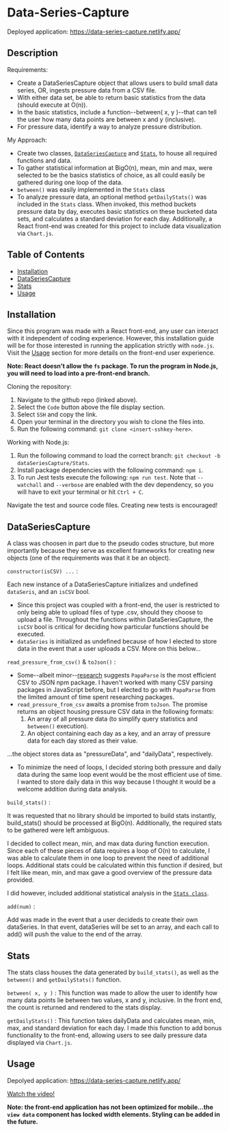 # Data-Series-Capture

Deployed application: https://data-series-capture.netlify.app/

## Description
Requirements: 
- Create a DataSeriesCapture object that allows users to build small data series, OR, ingests pressure data from a CSV file.
- With either data set, be able to return basic statistics from the data (should execute at O(n)).
- In the basic statistics, include a function--between( x, y )--that can tell the user how many data points are between x and y (inclusive).
- For pressure data, identify a way to analyze pressure distribution.

My Approach:
- Create two classes, [`DataSeriesCapture`](dataseriescapture) and [`Stats`](stats), to house all required functions and data.
- To gather statistical information at BigO(n), mean, min and max, were selected to be the basics statistics of choice, as all could easily be gathered during one loop of the data.
- `between()` was easily implemented in the `Stats` class
- To analyze pressure data, an optional method `getDailyStats()` was included in the `Stats` class. When invoked, this method buckets pressure data by day, executes basic statistics on these bucketed data sets, and calculates a standard deviation for each day. Additionally, a React front-end was created for this project to include data visualization via `Chart.js`.

## Table of Contents
- [Installation](#installation)
- [DataSeriesCapture](#dataseriescapture)
- [Stats](#stats)
- [Usage](#usage)

## Installation
Since this program was made with a React front-end, any user can interact with it independent of coding experience. However, this installation guide will be for those interested in running the application strictly with `node.js`. Visit the [Usage](#usage) section for more details on the front-end user experience.

**Note: React doesn't allow the `fs` package. To run the program in Node.js, you will need to load into a pre-front-end branch.**

Cloning the repository:
1. Navigate to the github repo (linked above).
2. Select the `Code` button above the file display section.
3. Select `SSH` and copy the link.
4. Open your terminal in the directory you wish to clone the files into.
5. Run the following command: `git clone <insert-sshkey-here>`.

Working with Node.js:
1. Run the following command to load the correct branch: `git checkout -b dataSeriesCapture/Stats`.
2. Install package dependencies with the following command: `npm i`.
3. To run Jest tests execute the following: `npm run test`. Note that `--watchall` and `--verbose` are enabled with the dev dependency, so you will have to exit your terminal or hit `Ctrl + C`.

Navigate the test and source code files. Creating new tests is encouraged!

## DataSeriesCapture
A class was choosen in part due to the pseudo codes structure, but more importantly because they serve as excellent frameworks for creating new objects (one of the requirements was that it be an object).

`constructor(isCSV) ...` :

Each new instance of a DataSeriesCapture initializes and undefined `dataSeris`, and an `isCSV` bool. 
- Since this project was coupled with a front-end, the user is restricted to only being able to upload files of type .csv, should they choose to upload a file. Throughout the functions within DataSeriesCapture, the `isCSV` bool is critical for deciding how particular functions should be executed.
- `dataSeries` is initialized as undefined because of how I elected to store data in the event that a user uploads a CSV. More on this below...

`read_pressure_from_csv()` & `toJson()` :
- Some--albeit minor--[research](https://leanylabs.com/blog/js-csv-parsers-benchmarks/) suggests `PapaParse` is the most efficient CSV to JSON npm package. I haven't worked with many CSV parsing packages in JavaScript before, but I elected to go with `PapaParse` from the limited amount of time spent researching packages.
- `read_pressure_from_csv` awaits a promise from `toJson`. The promise returns an object housing pressure CSV data in the following formats:
    1. An array of all pressure data (to simplify query statistics and `between()` execution).
    2. An object containing each day as a key, and an array of pressure data for each day stored as their value.

...the object stores data as "pressureData", and "dailyData", respectively.
- To minimize the need of loops, I decided storing both pressure and daily data during the same loop event would be the most efficient use of time. I wanted to store daily data in this way because I thought it would be a welcome addition during data analysis.

`build_stats()` :

It was requested that no library should be imported to build stats instantly, build_stats() should be processed at BigO(n). Additionally, the required stats to be gathered were left ambiguous.

I decided to collect mean, min, and max data during function execution. Since each of these pieces of data requires a loop of O(n) to calculate, I was able to calculate them in one loop to prevent the need of additional loops. Additional stats could be calculated within this function if desired, but I felt like mean, min, and max gave a good overview of the pressure data provided.

I did however, included additional statistical analysis in the [`Stats class`](#stats).

`add(num)` :

Add was made in the event that a user decideds to create their own dataSeries. In that event, dataSeries will be set to an array, and each call to add() will push the value to the end of the array.

## Stats
The stats class houses the data generated by `build_stats()`, as well as the `between()` and `getDailyStats()` function.

`between( x, y )` :
This function was made to allow the user to identify how many data points lie between two values, x and y, inclusive. In the front end, the count is returned and rendered to the stats display.

`getDailyStats()` :
This function takes dailyData and calculates mean, min, max, and standard deviation for each day. I made this function to add bonus functionality to the front-end, allowing users to see daily pressure data displayed via `Chart.js`.

## Usage
Depolyed application: https://data-series-capture.netlify.app/

[Watch the video!](https://drive.google.com/file/d/1JTcSZ4TpukONYWBDG7QsC033rvTJEF47/view?usp=sharing)

**Note: the front-end application has not been optimized for mobile...the `view data` component has locked width elements. Styling can be added in the future.**
